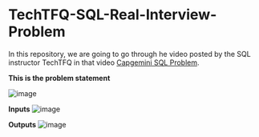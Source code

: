 # TechTFQ-SQL-Real-Interview-Problem

In this repository, we are going to go through he video posted by the SQL instructor TechTFQ in that video [Capgemini SQL Problem](https://www.youtube.com/watch?v=jXKGsMPk1Hg).

**This is the problem statement**

![image](https://github.com/Highashikata/TechTFQ-SQL-Real-Interview-Problem/assets/96960411/10e540a0-237c-4bce-895a-97bb8f1d3cf1)

**Inputs**
![image](https://github.com/Highashikata/TechTFQ-SQL-Real-Interview-Problem/assets/96960411/a35e7f4a-84d7-48ea-9fbc-e2b873722b8e)


**Outputs**
![image](https://github.com/Highashikata/TechTFQ-SQL-Real-Interview-Problem/assets/96960411/f80c1f39-a3fa-44d5-b765-8ae05e6804da)
